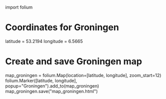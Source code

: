 import folium

# Coordinates for Groningen
latitude = 53.2194
longitude = 6.5665

# Create and save Groningen map
map_groningen = folium.Map(location=[latitude, longitude], zoom_start=12)
folium.Marker([latitude, longitude], popup="Groningen").add_to(map_groningen)
map_groningen.save("map_groningen.html")
